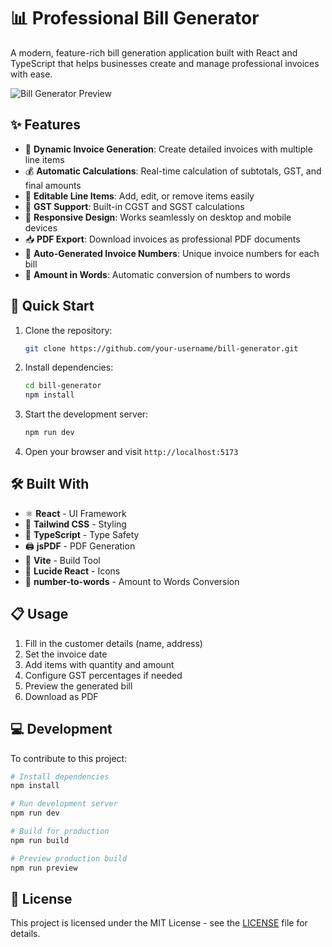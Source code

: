 # 📊 Professional Bill Generator

A modern, feature-rich bill generation application built with React and TypeScript that helps businesses create and manage professional invoices with ease.

![Bill Generator Preview](https://images.unsplash.com/photo-1554224155-8d04cb21cd6c?auto=format&fit=crop&q=80&w=1200&h=400)

## ✨ Features

- 🧾 **Dynamic Invoice Generation**: Create detailed invoices with multiple line items
- 💰 **Automatic Calculations**: Real-time calculation of subtotals, GST, and final amounts
- 📝 **Editable Line Items**: Add, edit, or remove items easily
- 🔢 **GST Support**: Built-in CGST and SGST calculations
- 📱 **Responsive Design**: Works seamlessly on desktop and mobile devices
- 📥 **PDF Export**: Download invoices as professional PDF documents
- 🔄 **Auto-Generated Invoice Numbers**: Unique invoice numbers for each bill
- 💬 **Amount in Words**: Automatic conversion of numbers to words

## 🚀 Quick Start

1. Clone the repository:
   ```bash
   git clone https://github.com/your-username/bill-generator.git
   ```

2. Install dependencies:
   ```bash
   cd bill-generator
   npm install
   ```

3. Start the development server:
   ```bash
   npm run dev
   ```

4. Open your browser and visit `http://localhost:5173`

## 🛠️ Built With

- ⚛️ **React** - UI Framework
- 🎨 **Tailwind CSS** - Styling
- 📝 **TypeScript** - Type Safety
- 🖨️ **jsPDF** - PDF Generation
- 🎯 **Vite** - Build Tool
- 📱 **Lucide React** - Icons
- 🔢 **number-to-words** - Amount to Words Conversion

## 📋 Usage

1. Fill in the customer details (name, address)
2. Set the invoice date
3. Add items with quantity and amount
4. Configure GST percentages if needed
5. Preview the generated bill
6. Download as PDF

## 💻 Development

To contribute to this project:

```bash
# Install dependencies
npm install

# Run development server
npm run dev

# Build for production
npm run build

# Preview production build
npm run preview
```

## 📄 License

This project is licensed under the MIT License - see the [LICENSE](LICENSE) file for details.

